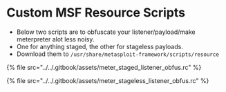 # Custom MSF Resource Scripts

* Below two scripts are to obfuscate your listener/payload/make meterpreter alot less noisy.
* One for anything staged, the other for stageless payloads.
* Download them to `/usr/share/metasploit-framework/scripts/resource`

{% file src="../../.gitbook/assets/meter_staged_listener_obfus.rc" %}

{% file src="../../.gitbook/assets/meter_stageless_listener_obfus.rc" %}
